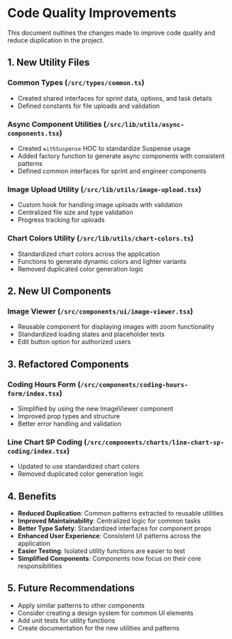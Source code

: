 # Code Quality Improvements

This document outlines the changes made to improve code quality and reduce duplication in the project.

## 1. New Utility Files

### Common Types (`/src/types/common.ts`)

- Created shared interfaces for sprint data, options, and task details
- Defined constants for file uploads and validation

### Async Component Utilities (`/src/lib/utils/async-components.tsx`)

- Created `withSuspense` HOC to standardize Suspense usage
- Added factory function to generate async components with consistent patterns
- Defined common interfaces for sprint and engineer components

### Image Upload Utility (`/src/lib/utils/image-upload.tsx`)

- Custom hook for handling image uploads with validation
- Centralized file size and type validation
- Progress tracking for uploads

### Chart Colors Utility (`/src/lib/utils/chart-colors.ts`)

- Standardized chart colors across the application
- Functions to generate dynamic colors and lighter variants
- Removed duplicated color generation logic

## 2. New UI Components

### Image Viewer (`/src/components/ui/image-viewer.tsx`)

- Reusable component for displaying images with zoom functionality
- Standardized loading states and placeholder texts
- Edit button option for authorized users

## 3. Refactored Components

### Coding Hours Form (`/src/components/coding-hours-form/index.tsx`)

- Simplified by using the new ImageViewer component
- Improved prop types and structure
- Better error handling and validation

### Line Chart SP Coding (`/src/components/charts/line-chart-sp-coding/index.tsx`)

- Updated to use standardized chart colors
- Removed duplicated color generation logic

## 4. Benefits

- **Reduced Duplication**: Common patterns extracted to reusable utilities
- **Improved Maintainability**: Centralized logic for common tasks
- **Better Type Safety**: Standardized interfaces for component props
- **Enhanced User Experience**: Consistent UI patterns across the application
- **Easier Testing**: Isolated utility functions are easier to test
- **Simplified Components**: Components now focus on their core responsibilities

## 5. Future Recommendations

- Apply similar patterns to other components
- Consider creating a design system for common UI elements
- Add unit tests for utility functions
- Create documentation for the new utilities and patterns
